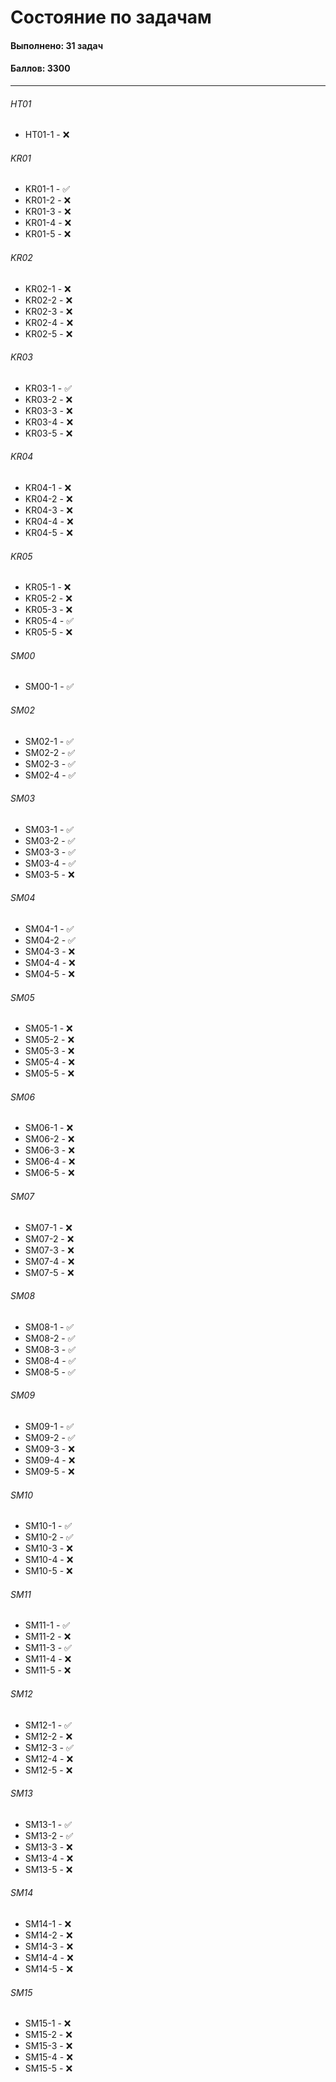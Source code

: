 # Состояние по задачам

#### Выполнено: 31 задач
#### Баллов: 3300

<hr>

###### HT01
- HT01-1 - ❌

###### KR01
- KR01-1 - ✅
- KR01-2 - ❌
- KR01-3 - ❌
- KR01-4 - ❌
- KR01-5 - ❌

###### KR02
- KR02-1 - ❌
- KR02-2 - ❌
- KR02-3 - ❌
- KR02-4 - ❌
- KR02-5 - ❌

###### KR03
- KR03-1 - ✅
- KR03-2 - ❌
- KR03-3 - ❌
- KR03-4 - ❌
- KR03-5 - ❌

###### KR04
- KR04-1 - ❌
- KR04-2 - ❌
- KR04-3 - ❌
- KR04-4 - ❌
- KR04-5 - ❌

###### KR05
- KR05-1 - ❌
- KR05-2 - ❌
- KR05-3 - ❌
- KR05-4 - ✅
- KR05-5 - ❌

###### SM00
- SM00-1 - ✅

###### SM02
- SM02-1 - ✅
- SM02-2 - ✅
- SM02-3 - ✅
- SM02-4 - ✅

###### SM03
- SM03-1 - ✅
- SM03-2 - ✅
- SM03-3 - ✅
- SM03-4 - ✅
- SM03-5 - ❌

###### SM04
- SM04-1 - ✅
- SM04-2 - ✅
- SM04-3 - ❌
- SM04-4 - ❌
- SM04-5 - ❌

###### SM05
- SM05-1 - ❌
- SM05-2 - ❌
- SM05-3 - ❌
- SM05-4 - ❌
- SM05-5 - ❌

###### SM06
- SM06-1 - ❌
- SM06-2 - ❌
- SM06-3 - ❌
- SM06-4 - ❌
- SM06-5 - ❌

###### SM07
- SM07-1 - ❌
- SM07-2 - ❌
- SM07-3 - ❌
- SM07-4 - ❌
- SM07-5 - ❌

###### SM08
- SM08-1 - ✅
- SM08-2 - ✅
- SM08-3 - ✅
- SM08-4 - ✅
- SM08-5 - ✅

###### SM09
- SM09-1 - ✅
- SM09-2 - ✅
- SM09-3 - ❌
- SM09-4 - ❌
- SM09-5 - ❌

###### SM10
- SM10-1 - ✅
- SM10-2 - ✅
- SM10-3 - ❌
- SM10-4 - ❌
- SM10-5 - ❌

###### SM11
- SM11-1 - ✅
- SM11-2 - ❌
- SM11-3 - ✅
- SM11-4 - ❌
- SM11-5 - ❌

###### SM12
- SM12-1 - ✅
- SM12-2 - ❌
- SM12-3 - ✅
- SM12-4 - ❌
- SM12-5 - ❌

###### SM13
- SM13-1 - ✅
- SM13-2 - ✅
- SM13-3 - ❌
- SM13-4 - ❌
- SM13-5 - ❌

###### SM14
- SM14-1 - ❌
- SM14-2 - ❌
- SM14-3 - ❌
- SM14-4 - ❌
- SM14-5 - ❌

###### SM15
- SM15-1 - ❌
- SM15-2 - ❌
- SM15-3 - ❌
- SM15-4 - ❌
- SM15-5 - ❌
